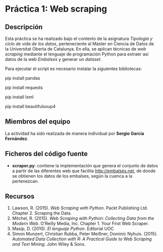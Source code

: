# Práctica 1: Web scraping

## Descripción

Esta práctica se ha realizado bajo el contexto de la asignatura _Tipología y ciclo de vida de los datos_, perteneciente al Máster en Ciencia de Datos de la Universitat Oberta de Catalunya. En ella, se aplican técnicas de _web scraping_ mediante el lenguaje de programación Python para extraer así datos de la web _Embalses_ y generar un _dataset_.

Para ejecutar el script es necesario instalar la siguientes bibliotecas:

pip install pandas

pip install requests

pip install lxml

pip install beautifulsoup4

## Miembros del equipo

La actividad ha sido realizada de manera individual por **Sergio García Fernández**.

## Ficheros del código fuente

* **scraper.py**: contiene la implementación que genera el conjunto de datos a partir de las diferentes web que facilita http://embalses.net, de donde se obtienen los datos de los embalses, según la cuenca a la pertenezcan.

## Recursos

1. Lawson, R. (2015). _Web Scraping with Python_. Packt Publishing Ltd. Chapter 2. Scraping the Data.
2. Mitchel, R. (2015). _Web Scraping with Python: Collecting Data from the Modern Web_. O'Reilly Media, Inc. Chapter 1. Your First Web Scraper.
3. Masip, D. (2010). _El lenguaje Python_. Editorial UOC
4. Simon Munzert, Christian Rubba, Peter Meißner, Dominic Nyhuis. (2015). _Automated Data Collection with R: A Practical Guide to Web Scraping and Text Mining_. John Wiley & Sons.
